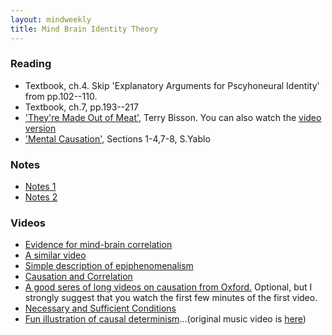 ```yaml
---
layout: mindweekly
title: Mind Brain Identity Theory
---
```


### Reading

+ Textbook, ch.4. Skip 'Explanatory Arguments for Pscyhoneural Identity' from pp.102--110.
+ Textbook, ch.7, pp.193--217
+ ['They're Made Out of Meat',](meat.pdf) Terry Bisson. You can also watch the [video version](https://www.youtube.com/watch?v=7tScAyNaRdQ)
+ ['Mental Causation',](/self/causation/Yablo.pdf) Sections 1-4,7-8, S.Yablo


### Notes
+ [Notes 1](notes)
+ [Notes 2](/self/causation/notes)

### Videos
+ [Evidence for mind-brain correlation](https://www.youtube.com/watch?v=9oka8hqsOzg)
+ [A similar video](https://www.youtube.com/watch?v=zQUYcSXkIq4)
+ [Simple description of epiphenomenalism](https://www.youtube.com/watch?v=hHtWWDFwS1U) 
+ [Causation and Correlation](https://www.youtube.com/watch?v=U-_f8RQIIiw)
+ [A good seres of long videos on causation from Oxford.](https://www.youtube.com/watch?v=zglGqz9gHg0&list=PLBHxLhKiPKxC4gD_Jys3bsfprad70EGZu) Optional, but I strongly suggest that you watch the first few minutes of the first video.
+ [Necessary and Sufficient Conditions](https://www.youtube.com/watch?v=5LqNm9d2__I)
+ [Fun illustration of causal determinism](https://vimeo.com/114396910)...(original music video is [here](https://www.youtube.com/watch?v=qybUFnY7Y8w))








